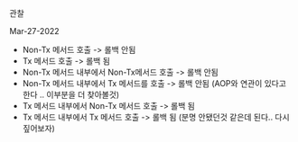 관찰

Mar-27-2022
- Non-Tx 메서드 호출 -> 롤백 안됨
- Tx 메서드 호출 -> 롤백 됨
- Non-Tx 메서드 내부에서 Non-Tx메서드 호출 -> 롤백 안됨
- Non-Tx 메서드 내부에서 Tx 메서드를 호출 -> 롤백 안됨 (AOP와 연관이 있다고 한다 .. 이부분을 더 찾아볼것)
- Tx 메서드 내부에서 Non-Tx 메서드 호출 -> 롤백 됨
- Tx 메서드 내부에서 Tx 메서드 호출 -> 롤백 됨 (분명 안됐던것 같은데 된다.. 다시 짚어보자)

